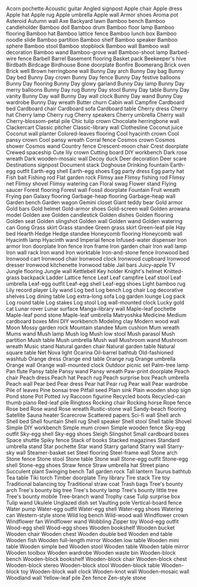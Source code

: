 Acorn pochette
Acoustic guitar
Angled signpost
Apple chair
Apple dress
Apple hat
Apple rug
Apple umbrella
Apple wall
Armor shoes
Aroma pot
Asteroid
Autumn wall
Axe
Backyard lawn
Bamboo bench
Bamboo candleholder
Bamboo doll
Bamboo drum
Bamboo floor lamp
Bamboo flooring
Bamboo hat
Bamboo lattice fence
Bamboo lunch box
Bamboo noodle slide
Bamboo partition
Bamboo shelf
Bamboo speaker
Bamboo sphere
Bamboo stool
Bamboo stopblock
Bamboo wall
Bamboo wall decoration
Bamboo wand
Bamboo-grove wall
Bamboo-shoot lamp
Barbed-wire fence
Barbell
Barrel
Basement flooring
Basket pack
Beekeeper's hive
Birdbath
Birdcage
Birdhouse
Bone doorplate
Bonfire
Boomerang
Brick oven
Brick well
Brown herringbone wall
Bunny Day arch
Bunny Day bag
Bunny Day bed
Bunny Day crown
Bunny Day fence
Bunny Day festive balloons
Bunny Day flooring
Bunny Day glowy garland
Bunny Day lamp
Bunny Day merry balloons
Bunny Day rug
Bunny Day stool
Bunny Day table
Bunny Day vanity
Bunny Day wall
Bunny Day wall clock
Bunny Day wand
Bunny Day wardrobe
Bunny Day wreath
Butter churn
Cabin wall
Campfire
Cardboard bed
Cardboard chair
Cardboard sofa
Cardboard table
Cherry dress
Cherry hat
Cherry lamp
Cherry rug
Cherry speakers
Cherry umbrella
Cherry wall
Cherry-blossom-petal pile
Chic tulip crown
Chocolate herringbone wall
Clackercart
Classic pitcher
Classic-library wall
Clothesline
Coconut juice
Coconut wall planter
Colored-leaves flooring
Cool hyacinth crown
Cool pansy crown
Cool pansy wreath
Corral fence
Cosmos crown
Cosmos shower
Cosmos wand
Country fence
Crescent-moon chair
Crest doorplate
Crewed spaceship
Cute lily crown
Cutting board
DIY workbench
Dark rose wreath
Dark wooden-mosaic wall
Decoy duck
Deer decoration
Deer scare
Destinations signpost
Document stack
Doghouse
Drinking fountain
Earth-egg outfit
Earth-egg shell
Earth-egg shoes
Egg party dress
Egg party hat
Fish bait
Fishing rod
Flat garden rock
Flimsy axe
Flimsy fishing rod
Flimsy net
Flimsy shovel
Flimsy watering can
Floral swag
Flower stand
Flying saucer
Forest flooring
Forest wall
Fossil doorplate
Fountain
Fruit wreath
Frying pan
Galaxy flooring
Garbage-heap flooring
Garbage-heap wall
Garden bench
Garden wagon
Gemini closet
Giant teddy bear
Gold armor
Gold bars
Gold helmet
Gold-armor shoes
Gold-screen wall
Golden arowana model
Golden axe
Golden candlestick
Golden dishes
Golden flooring
Golden seat
Golden slingshot
Golden wall
Golden wand
Golden watering can
Gong
Grass skirt
Grass standee
Green grass skirt
Green-leaf pile
Hay bed
Hearth
Hedge
Hedge standee
Honeycomb flooring
Honeycomb wall
Hyacinth lamp
Hyacinth wand
Imperial fence
Infused-water dispenser
Iron armor
Iron doorplate
Iron fence
Iron frame
Iron garden chair
Iron wall lamp
Iron wall rack
Iron wand
Iron worktable
Iron-and-stone fence
Ironwood bed
Ironwood cart
Ironwood chair
Ironwood clock
Ironwood cupboard
Ironwood dresser
Ironwood kitchenette
Ironwood table
Jail bars
Juicy-apple TV
Jungle flooring
Jungle wall
Kettlebell
Key holder
Knight's helmet
Knitted-grass backpack
Ladder
Lattice fence
Leaf
Leaf campfire
Leaf stool
Leaf umbrella
Leaf-egg outfit
Leaf-egg shell
Leaf-egg shoes
Light bamboo rug
Lily record player
Lily wand
Log bed
Log bench
Log chair
Log decorative shelves
Log dining table
Log extra-long sofa
Log garden lounge
Log pack
Log round table
Log stakes
Log stool
Log wall-mounted clock
Lucky gold cat
Lunar rover
Lunar surface
Manga-library wall
Maple-leaf pochette
Maple-leaf pond stone
Maple-leaf umbrella
Matryoshka
Medicine
Medium cardboard boxes
Mini DIY workbench
Modeling clay
Modern wood wall
Moon
Mossy garden rock
Mountain standee
Mum cushion
Mum wreath
Mums wand
Mush lamp
Mush log
Mush low stool
Mush parasol
Mush partition
Mush table
Mush umbrella
Mush wall
Mushroom wand
Mushroom wreath
Music stand
Natural garden chair
Natural garden table
Natural square table
Net
Nova light
Ocarina
Oil-barrel bathtub
Old-fashioned washtub
Orange dress
Orange end table
Orange rug
Orange umbrella
Orange wall
Orange wall-mounted clock
Outdoor picnic set
Palm-tree lamp
Pan flute
Pansy table
Pansy wand
Pansy wreath
Paw-print doorplate
Peach chair
Peach dress
Peach hat
Peach rug
Peach surprise box
Peach umbrella
Peach wall
Pear bed
Pear dress
Pear hat
Pear rug
Pear wall
Pear wardrobe
Pile of leaves
Pine bonsai tree
Pitfall seed
Plain sink
Plain wooden shop sign
Pond stone
Pot
Potted ivy
Raccoon figurine
Recycled boots
Recycled-can thumb piano
Red-leaf pile
Ringtoss
Rocking chair
Rocking horse
Rope fence
Rose bed
Rose wand
Rose wreath
Rustic-stone wall
Sandy-beach flooring
Satellite
Sauna heater
Scarecrow
Scattered papers
Sci-fi wall
Shell arch
Shell bed
Shell fountain
Shell rug
Shell speaker
Shell stool
Shell table
Shovel
Simple DIY workbench
Simple mum crown
Simple wooden fence
Sky-egg outfit
Sky-egg shell
Sky-egg shoes
Sleigh
Slingshot
Small cardboard boxes
Space shuttle
Spiky fence
Stack of books
Stacked magazines
Standard umbrella stand
Star pochette
Star wand
Starry garland
Starry wall
Starry-sky wall
Steamer-basket set
Steel flooring
Steel-frame wall
Stone arch
Stone fence
Stone stool
Stone table
Stone wall
Stone-egg outfit
Stone-egg shell
Stone-egg shoes
Straw fence
Straw umbrella hat
Street piano
Succulent plant
Swinging bench
Tall garden rock
Tall lantern
Taurus bathtub
Tea table
Tiki torch
Timber doorplate
Tiny library
Tire stack
Tire toy
Traditional balancing toy
Traditional straw coat
Trash bags
Tree's bounty arch
Tree's bounty big tree
Tree's bounty lamp
Tree's bounty little tree
Tree's bounty mobile
Tree-branch wand
Trophy case
Tulip surprise box
Tulip wand
Ukulele
Unglazed dish set
Vaulting pole
Vertical-board fence
Water pump
Water-egg outfit
Water-egg shell
Water-egg shoes
Watering can
Western-style stone
Wild log bench
Wild-wood wall
Windflower crown
Windflower fan
Windflower wand
Wobbling Zipper toy
Wood-egg outfit
Wood-egg shell
Wood-egg shoes
Wooden bookshelf
Wooden bucket
Wooden chair
Wooden chest
Wooden double bed
Wooden end table
Wooden fish
Wooden full-length mirror
Wooden low table
Wooden mini table
Wooden simple bed
Wooden stool
Wooden table
Wooden table mirror
Wooden toolbox
Wooden wardrobe
Wooden waste bin
Wooden-block bench
Wooden-block bookshelf
Wooden-block chair
Wooden-block chest
Wooden-block stereo
Wooden-block stool
Wooden-block table
Wooden-block toy
Wooden-block wall clock
Wooden-knot wall
Wooden-mosaic wall
Woodland wall
Yellow-leaf pile
Zen fence
Zen-style stone
